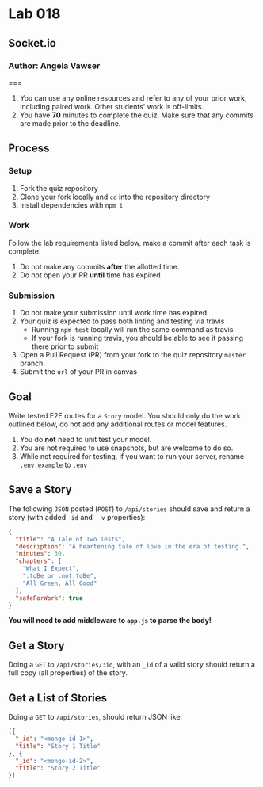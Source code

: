 # Lab 018
## Socket.io
### Author: Angela Vawser
===

1. You can use any online resources and refer to any of your prior work, including paired work. Other students' work is off-limits.
1. You have **70** minutes to complete the quiz. Make sure that any commits are made prior to the deadline.

## Process

### Setup

1. Fork the quiz repository
1. Clone your fork locally and `cd` into the repository directory
1. Install dependencies with `npm i`

### Work

Follow the lab requirements listed below, make a commit after each task is complete. 
1. Do not make any commits **after** the allotted time.
1. Do not open your PR **until** time has expired

### Submission

1. Do not make your submission until work time has expired
1. Your quiz is expected to pass both linting and testing via travis
    * Running `npm test` locally will run the same command as travis
    * If your fork is running travis, you should be able to see it passing there prior to submit
1. Open a Pull Request (PR) from your fork to the quiz repository
`master` branch.
1. Submit the `url` of your PR in canvas

## Goal

Write tested E2E routes for a `Story` model. You should only do the work outlined below, do not add any additional routes or model features.

1. You do **not** need to unit test your model.
1. You are not required to use snapshots, but are welcome to do so.
1. While not required for testing, if you want to run your server, rename `.env.example` to `.env`

## Save a Story

The following `JSON` posted (`POST`) to `/api/stories` should save and return a story (with added `_id` and `__v` properties):

```json
{
  "title": "A Tale of Two Tests",
  "description": "A heartening tale of love in the era of testing.",
  "minutes": 30,
  "chapters": [
    "What I Expect",
    ".toBe or .not.toBe",
    "All Green, All Good"
  ],
  "safeForWork": true
}
```

**You will need to add middleware to `app.js` to parse the body!**

## Get a Story

Doing a `GET` to `/api/stories/:id`, with an `_id` of a valid
story should return a full copy (all properties) of the story.

## Get a List of Stories

Doing a `GET` to `/api/stories`, should return JSON like:

```json
[{
  "_id": "<mongo-id-1>",
  "title": "Story 1 Title"
}, {
  "_id": "<mongo-id-2>",
  "title": "Story 2 Title"
}]
```



